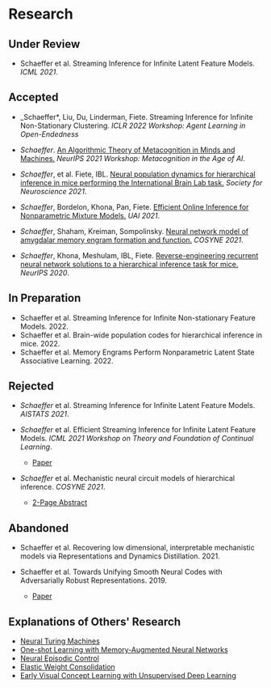 # Research

## Under Review
- Schaeffer et al. Streaming Inference for Infinite Latent Feature Models. _ICML 2021_.



## Accepted

- _Schaeffer*, Liu, Du, Linderman, Fiete. Streaming Inference for Infinite Non-Stationary Clustering.
  _ICLR 2022 Workshop: Agent Learning in Open-Endedness_

- *Schaeffer*. [An Algorithmic Theory of Metacognition in Minds and Machines.](research/2021_neurips_workshop_metacognition/main.html) 
  _NeurIPS 2021 Workshop: Metacognition in the Age of AI_.

- *Schaeffer*, et al. Fiete, IBL. [Neural population dynamics for hierarchical inference in mice performing 
the International Brain Lab task.](research/2021_sfn_ibl/main.html) _Society for Neuroscience 2021_.
  
- *Schaeffer*, Bordelon, Khona, Pan, Fiete. [Efficient Online Inference for Nonparametric Mixture Models.](research/2021_uai_streaming_crp/main.html) _UAI 2021_.

- *Schaeffer*, Shaham, Kreiman, Sompolinsky. [Neural network model of amygdalar memory engram formation 
  and function.](research/2021_cosyne_amygdalar_engram/main.html) _COSYNE 2021_.

- *Schaeffer*, Khona, Meshulam, IBL, Fiete. [Reverse-engineering recurrent neural network solutions to a hierarchical inference task for 
  mice.](research/2020_neurips_reverse_engineering/main.html) _NeurIPS 2020_.

## In Preparation

- Schaeffer et al. Streaming Inference for Infinite Non-stationary Feature Models. 2022.
- Schaeffer et al. Brain-wide population codes for hierarchical inference in mice. 2022.
- Schaeffer et al. Memory Engrams Perform Nonparametric Latent State Associative Learning. 2022.
  

## Rejected

- _Schaeffer_ et al. Streaming Inference for Infinite Latent Feature Models. _AISTATS 2021_.

- _Schaeffer_ et al. Efficient
  Streaming Inference for Infinite Latent Feature Models. _ICML 2021 Workshop on Theory
  and Foundation of Continual Learning_.
  - [Paper](research/2021_icml_streaming_ibp/paper.pdf)

- _Schaeffer_ et al.
  Mechanistic neural circuit models of hierarchical inference. _COSYNE 2021_.
  - [2-Page Abstract](research/2021_cosyne_ibl_rnn/abstract.pdf) 

## Abandoned

- Schaeffer et al. Recovering low dimensional, interpretable mechanistic models
  via Representations and Dynamics Distillation. 2021.

- Schaeffer et al. Towards Unifying Smooth 
  Neural Codes with Adversarially Robust Representations. 2019.
  - [Paper](research/2019_am226_smooth_neural_codes/paper.pdf)


## Explanations of Others' Research
- [Neural Turing Machines](research/neural_turing_machine/main.html)
- [One-shot Learning with Memory-Augmented Neural Networks](research/one_shot_learning_with_memory_augmented_nn/main.html)
- [Neural Episodic Control](research/neural_episodic_control/main.html)
- [Elastic Weight Consolidation](research/elastic_weight_consolidation/main.html)
- [Early Visual Concept Learning with Unsupervised Deep Learning](research/early_visual_concept_learning/main.html)
